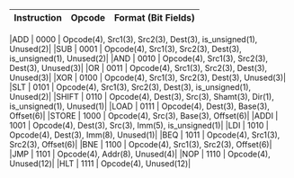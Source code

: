 | Instruction |	Opcode   |	Format (Bit Fields)|
|---|---|---|

|ADD	    |  0000	 |  Opcode(4), Src1(3), Src2(3), Dest(3), is_unsigned(1), Unused(2)|
|SUB	    |  0001	 |  Opcode(4), Src1(3), Src2(3), Dest(3), is_unsigned(1), Unused(2)|
|AND	    |  0010  |  Opcode(4), Src1(3), Src2(3), Dest(3), Unused(3)|
|OR	      |  0011  |  Opcode(4), Src1(3), Src2(3), Dest(3), Unused(3)|
|XOR	    |  0100	 |  Opcode(4), Src1(3), Src2(3), Dest(3), Unused(3)|
|SLT      |  0101	 |  Opcode(4), Src1(3), Src2(3), Dest(3), is_unsigned(1), Unused(2)|
|SHIFT    |  0110  |  Opcode(4), Dest(3), Src(3), Shamt(3), Dir(1), is_unsigned(1), Unused(1)|
|LOAD	    |  0111	 |  Opcode(4), Dest(3), Base(3), Offset(6)|
|STORE    |  1000	 |  Opcode(4), Src(3), Base(3), Offset(6)|
|ADDI     |  1001  |  Opcode(4), Dest(3), Src(3), Imm(5), is_unsigned(1)|
|LDI	    |  1010	 |  Opcode(4), Dest(3), Imm(8), Unused(1)|
|BEQ      |  1011	 |  Opcode(4), Src1(3), Src2(3), Offset(6)|
|BNE      |  1100  |  Opcode(4), Src1(3), Src2(3), Offset(6)|
|JMP      |  1101	 |  Opcode(4), Addr(8), Unused(4)|
|NOP      |  1110	 |  Opcode(4), Unused(12)|
|HLT      |  1111  |  Opcode(4), Unused(12)|
